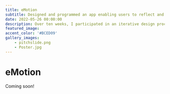 ```yaml
---
title: eMotion
subtitle: Designed and programmed an app enabling users to reflect and search for workouts based on emotion.
date: 2022-05-26 00:00:00
description: Over ten weeks, I participated in an iterative design process as part of Introduction to Human Computer Interaction. This involved needfinding, testing, and the creation a low fi, med fi, and high fi prototype. Created reactive Figma mocks, conducted user testing, and programmed the app using JavaScript.
featured_image: 
accent_color: '#BCED09'
gallery_images:
    - pitchslide.png
    - Poster.jpg
---
```

# eMotion

Coming soon!
